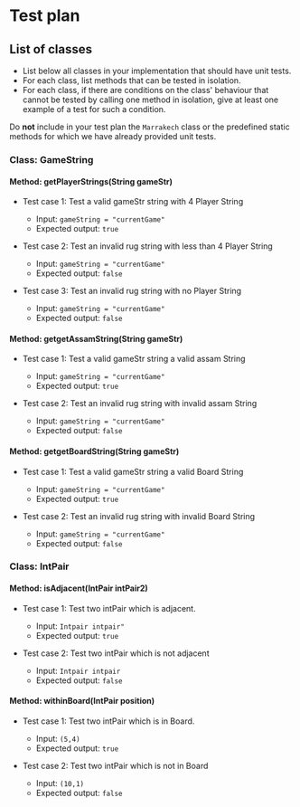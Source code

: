 
# Test plan

## List of classes

* List below all classes in your implementation that should have unit tests.
* For each class, list methods that can be tested in isolation.
* For each class, if there are conditions on the class' behaviour that cannot
  be tested by calling one method in isolation, give at least one example of
  a test for such a condition.

Do **not** include in your test plan the `Marrakech` class or the predefined
static methods for which we have already provided unit tests.


### Class: GameString

#### Method: getPlayerStrings(String gameStr)
- Test case 1: Test a valid gameStr string with 4 Player String
  - Input: `gameString = "currentGame"`
  - Expected output: `true`

- Test case 2: Test an invalid rug string with  less than 4 Player String
  - Input: `gameString = "currentGame"`
  - Expected output: `false`

- Test case 3: Test an invalid rug string with no Player String
  - Input: `gameString = "currentGame"`
  - Expected output: `false`
  
#### Method: getgetAssamString(String gameStr)
- Test case 1: Test a valid gameStr string a valid assam String
  - Input: `gameString = "currentGame"`
  - Expected output: `true`

- Test case 2: Test an invalid rug string with invalid assam String
  - Input: `gameString = "currentGame"`
  - Expected output: `false`

#### Method: getgetBoardString(String gameStr)
- Test case 1: Test a valid gameStr string a valid Board String
  - Input: `gameString = "currentGame"`
  - Expected output: `true`

- Test case 2: Test an invalid rug string with invalid Board String
  - Input: `gameString = "currentGame"`
  - Expected output: `false`

### Class: IntPair

#### Method: isAdjacent(IntPair intPair2)
- Test case 1: Test two intPair which is adjacent.
  - Input: `Intpair intpair"`
  - Expected output: `true`

- Test case 2: Test two intPair which is not adjacent
  - Input: `Intpair intpair`
  - Expected output: `false`

#### Method: withinBoard(IntPair position)
- Test case 1: Test two intPair which is in Board.
  - Input: `(5,4)`
  - Expected output: `true`

- Test case 2: Test two intPair which is not in Board
  - Input: `(10,1)`
  - Expected output: `false`